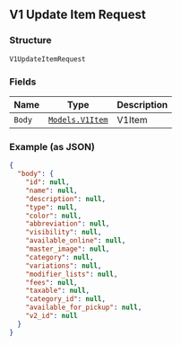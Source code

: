 ## V1 Update Item Request

### Structure

`V1UpdateItemRequest`

### Fields

| Name | Type | Description |
|  --- | --- | --- |
| `Body` | [`Models.V1Item`](/doc/models/v1-item.md) | V1Item |

### Example (as JSON)

```json
{
  "body": {
    "id": null,
    "name": null,
    "description": null,
    "type": null,
    "color": null,
    "abbreviation": null,
    "visibility": null,
    "available_online": null,
    "master_image": null,
    "category": null,
    "variations": null,
    "modifier_lists": null,
    "fees": null,
    "taxable": null,
    "category_id": null,
    "available_for_pickup": null,
    "v2_id": null
  }
}
```

